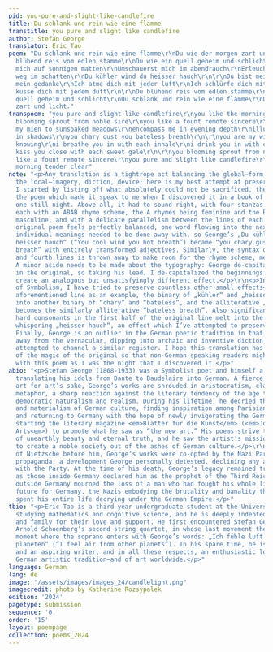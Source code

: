 ```yaml
---
pid: you-pure-and-slight-like-candlefire
title: Du schlank und rein wie eine flamme
transtitle: you pure and slight like candlefire
author: Stefan George
translator: Eric Tao
poem: "Du schlank und rein wie eine flamme\r\nDu wie der morgen zart und licht\r\nDu
  blühend reis vom edlen stamme\r\nDu wie ein quell geheim und schlicht\r\n\r\nBegleitest
  mich auf sonnigen matten\r\nUmschauerst mich im abendrauch\r\nErleuchtest meinen
  weg im schatten\r\nDu kühler wind du heisser hauch\r\n\r\nDu bist mein wunsch und
  mein gedanke\r\nIch atme dich mit jeder luft\r\nIch schlürfe dich mit jedem tranke\r\nIch
  küsse dich mit jedem duft\r\n\r\nDu blühend reis vom edlen stamme\r\nDu wie ein
  quell geheim und schlicht\r\nDu schlank und rein wie eine flamme\r\nDu wie der morgen
  zart und licht."
transpoem: "you pure and slight like candlefire\r\nyou like the morning tender clear\r\nyou
  blooming sprout from noble sire\r\nyou like a fount remote sincere\r\n\r\nescort
  my mien to sunsoaked meadows\r\nencompass me in evening depth\r\nilluminate my way
  in shadows\r\nyou chary gust you bateless breath\r\n\r\nyou are my wish and my sole
  knowing\r\ni breathe you in with each inhale\r\ni drink you in with each cup flowing\r\ni
  kiss you close with each sweet gale\r\n\r\nyou blooming sprout from noble sire\r\nyou
  like a fount remote sincere\r\nyou pure and slight like candlefire\r\nyou like the
  morning tender clear"
note: "<p>Any translation is a tightrope act balancing the global—form, look, mood—with
  the local—imagery, diction, device; here is my best attempt at preserving both.
  I started by listing off what absolutely could not be sacrificed, the elements of
  the poem which made it speak to me when I discovered it in a book of German poetry
  one still night. Above all, it had to sound right, with four stanzas of four lines
  each with an ABAB rhyme scheme, the A rhymes being feminine and the B rhymes being
  masculine, and with a delicate parallelism between the lines of each stanza. The
  original poem feels perfectly balanced, one word flowing into the next. Thus, some
  individual meanings needed to be done away with, so George’s „Du kühler wind du
  heisser hauch“ (“You cool wind you hot breath”) became “you chary gust you bateless
  breath” with entirely transformed adjectives. Similarly, the syntax of the second
  and fourth lines is thrown away to make room for the rhyme scheme, meter, and feel.
  A minor aside needs to be made about the typography: George de-capitalizes nouns
  in the original, so taking his lead, I de-capitalized the beginnings of lines to
  create an analogous but unsatisfyingly different effect.</p>\r\n<p>In the spirit
  of Symbolism, I have tried to preserve countless other small effects—to take the
  aforementioned line as an example, the binary of „kühler“ and „heisser“ transforms
  into another binary of “chary” and “bateless”, and the alliterative „heisser hauch“
  becomes the similarly alliterative “bateless breath”. Also significant is how the
  hard consonants in the first half of the original line melt into the gentle and
  whispering „heisser hauch“, an effect which I’ve attempted to preserve in my translation.
  Finally, George is an outlier in the German poetic tradition in that he strays far
  away from the vernacular, dipping into archaic and inventive diction, so I have
  attempted to channel a similar register. I hope this translation has a fraction
  of the magic of the original so that non-German-speaking readers might be as enchanted
  with this poem as I was the night that I discovered it.</p>"
abio: "<p>Stefan George (1868-1933) was a Symbolist poet and himself a frequent translator,
  translating his idols from Dante to Baudelaire into German. A fierce defender of
  art for art’s sake, George’s works are shrouded in aristocratism, classicism, and
  metaphor, a sharp reaction against the literary tendency of the age toward a more
  democratic naturalism and realism. During his lifetime, he decried the militarism
  and materialism of German culture, finding inspiration among Parisian bohemian poets
  and returning to Germany with the hope of newly invigorating the German language,
  starting the literary magazine <em>Blätter für die Kunst</em> (<em>Journal for the
  Arts<em>) to promote what he saw as “the new art.” His poems strive toward an ideal
  of unearthly beauty and eternal truth, and he saw the artist’s mission as the endeavor
  to create a noble society out of the ashes of German culture.</p>\r\n<p>Like those
  of Nietzsche before him, George’s works were co-opted by the Nazi Party to use as
  propaganda, a development George personally detested, declining any association
  with the Party. At the time of his death, George’s legacy remained troublingly mixed,
  as those inside Germany declared him as the prophet of the Third Reich while those
  outside Germany mourned the loss of a man who had fought his whole life for a worthier
  future for Germany, the Nazis embodying the brutality and banality that George had
  spent his entire life decrying under the German Empire.</p>"
tbio: "<p>Eric Tao is a third-year undergraduate student at the University of Pennsylvania
  studying mathematics and cognitive science, and he is deeply indebted to his friends
  and family for their love and support. He first encountered Stefan George through
  Arnold Schoenberg’s second string quartet, in whose last movement there is a mystical
  moment where the soprano enters with George’s words: „Ich fühle luft von anderem
  planeten“ (“I feel air from other planets”). In his spare time, he is an avid composer
  and an aspiring writer, and in all these respects, an enthusiastic lover of the
  German artistic tradition—and of art worldwide.</p>"
language: German
lang: de
image: "/assets/images/images_24/candlelight.png"
imagecredit: photo by Katherine Rozsypalek
edition: '2024'
pagetype: submission
sequence: '0'
order: '15'
layout: poempage
collection: poems_2024
---
```

